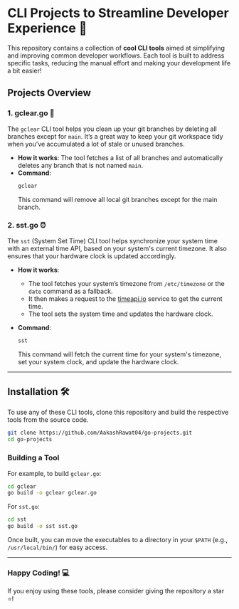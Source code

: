 
# CLI Projects to Streamline Developer Experience 🚀

This repository contains a collection of **cool CLI tools** aimed at simplifying and improving common developer workflows. Each tool is built to address specific tasks, reducing the manual effort and making your development life a bit easier!

## Projects Overview

### 1. **gclear.go** 🧹

The `gclear` CLI tool helps you clean up your git branches by deleting all branches except for `main`. It’s a great way to keep your git workspace tidy when you’ve accumulated a lot of stale or unused branches.

- **How it works**: The tool fetches a list of all branches and automatically deletes any branch that is not named `main`.  
- **Command**:  
  ```bash
  gclear
  ```
  This command will remove all local git branches except for the main branch.

### 2. **sst.go** ⏰

The `sst` (System Set Time) CLI tool helps synchronize your system time with an external time API, based on your system's current timezone. It also ensures that your hardware clock is updated accordingly.

- **How it works**:
  - The tool fetches your system’s timezone from `/etc/timezone` or the `date` command as a fallback.
  - It then makes a request to the [timeapi.io](https://timeapi.io) service to get the current time.
  - The tool sets the system time and updates the hardware clock.
  
- **Command**:  
  ```bash
  sst
  ```
  This command will fetch the current time for your system's timezone, set your system clock, and update the hardware clock.

---

## Installation 🛠️

To use any of these CLI tools, clone this repository and build the respective tools from the source code.

```bash
git clone https://github.com/AakashRawat04/go-projects.git
cd go-projects
```

### Building a Tool
For example, to build `gclear.go`:

```bash
cd gclear
go build -o gclear gclear.go
```

For `sst.go`:

```bash
cd sst
go build -o sst sst.go
```

Once built, you can move the executables to a directory in your `$PATH` (e.g., `/usr/local/bin/`) for easy access.

---

### Happy Coding! 💻

If you enjoy using these tools, please consider giving the repository a star ⭐!
